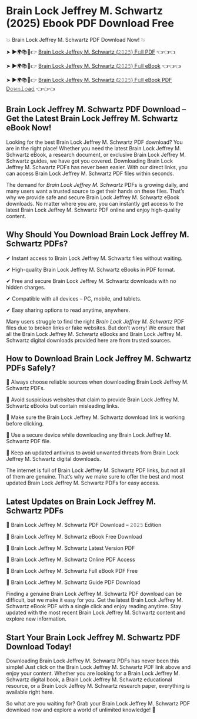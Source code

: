 # Brain Lock Jeffrey M. Schwartz (2025) Ebook PDF Download Free

💥 Brain Lock Jeffrey M. Schwartz PDF Download Now! 💥

➤ ►🌍📚📱👉 [Brain Lock Jeffrey M. Schwartz (𝟸𝟶𝟸𝟻) F𝚞ll PDF](https://getpdf.xyz/brain-lock-jeffrey-m.-schwartz) 👈👈👈


➤ ►🌍📚📱👉 [Brain Lock Jeffrey M. Schwartz (𝟸𝟶𝟸𝟻) F𝚞ll eBook](https://getpdf.xyz/brain-lock-jeffrey-m.-schwartz) 👈👈👈


➤ ►🌍📚📱👉 [Brain Lock Jeffrey M. Schwartz (𝟸𝟶𝟸𝟻) F𝚞ll eBook PDF D𝚘𝚠𝚗𝚕𝚘a𝚍](https://getpdf.xyz/brain-lock-jeffrey-m.-schwartz) 👈👈👈


## Brain Lock Jeffrey M. Schwartz PDF Download – Get the Latest Brain Lock Jeffrey M. Schwartz eBook Now!

Looking for the best Brain Lock Jeffrey M. Schwartz PDF download? You are in the right place! Whether you need the latest Brain Lock Jeffrey M. Schwartz eBook, a research document, or exclusive Brain Lock Jeffrey M. Schwartz guides, we have got you covered. Downloading Brain Lock Jeffrey M. Schwartz PDFs has never been easier. With our direct links, you can access Brain Lock Jeffrey M. Schwartz PDF files within seconds.

The demand for *Brain Lock Jeffrey M. Schwartz* PDFs is growing daily, and many users want a trusted source to get their hands on these files. That’s why we provide safe and secure Brain Lock Jeffrey M. Schwartz eBook downloads. No matter where you are, you can instantly get access to the latest Brain Lock Jeffrey M. Schwartz PDF online and enjoy high-quality content.

## Why Should You Download Brain Lock Jeffrey M. Schwartz PDFs?

✔ Instant access to Brain Lock Jeffrey M. Schwartz files without waiting.

✔ High-quality Brain Lock Jeffrey M. Schwartz eBooks in PDF format.

✔ Free and secure Brain Lock Jeffrey M. Schwartz downloads with no hidden charges.

✔ Compatible with all devices – PC, mobile, and tablets.

✔ Easy sharing options to read anytime, anywhere.

Many users struggle to find the right *Brain Lock Jeffrey M. Schwartz* PDF files due to broken links or fake websites. But don’t worry! We ensure that all the Brain Lock Jeffrey M. Schwartz eBooks and Brain Lock Jeffrey M. Schwartz digital downloads provided here are from trusted sources.

## How to Download Brain Lock Jeffrey M. Schwartz PDFs Safely?

📌 Always choose reliable sources when downloading Brain Lock Jeffrey M. Schwartz PDFs.

📌 Avoid suspicious websites that claim to provide Brain Lock Jeffrey M. Schwartz eBooks but contain misleading links.

📌 Make sure the Brain Lock Jeffrey M. Schwartz download link is working before clicking.

📌 Use a secure device while downloading any Brain Lock Jeffrey M. Schwartz PDF file.

📌 Keep an updated antivirus to avoid unwanted threats from Brain Lock Jeffrey M. Schwartz digital downloads.

The internet is full of Brain Lock Jeffrey M. Schwartz PDF links, but not all of them are genuine. That’s why we make sure to offer the best and most updated Brain Lock Jeffrey M. Schwartz PDFs for easy access.

## Latest Updates on Brain Lock Jeffrey M. Schwartz PDFs

🔹 Brain Lock Jeffrey M. Schwartz PDF Download – 𝟸𝟶𝟸𝟻 Edition

🔹 Brain Lock Jeffrey M. Schwartz eBook Free Download

🔹 Brain Lock Jeffrey M. Schwartz Latest Version PDF

🔹 Brain Lock Jeffrey M. Schwartz Online PDF Access

🔹 Brain Lock Jeffrey M. Schwartz Full eBook PDF Free

🔹 Brain Lock Jeffrey M. Schwartz Guide PDF Download

Finding a genuine Brain Lock Jeffrey M. Schwartz PDF download can be difficult, but we make it easy for you. Get the latest Brain Lock Jeffrey M. Schwartz eBook PDF with a single click and enjoy reading anytime. Stay updated with the most recent Brain Lock Jeffrey M. Schwartz content and explore new information.

## Start Your Brain Lock Jeffrey M. Schwartz PDF Download Today!

Downloading Brain Lock Jeffrey M. Schwartz PDFs has never been this simple! Just click on the Brain Lock Jeffrey M. Schwartz PDF link above and enjoy your content. Whether you are looking for a Brain Lock Jeffrey M. Schwartz digital book, a Brain Lock Jeffrey M. Schwartz educational resource, or a Brain Lock Jeffrey M. Schwartz research paper, everything is available right here.

So what are you waiting for? Grab your Brain Lock Jeffrey M. Schwartz PDF download now and explore a world of unlimited knowledge! 🚀